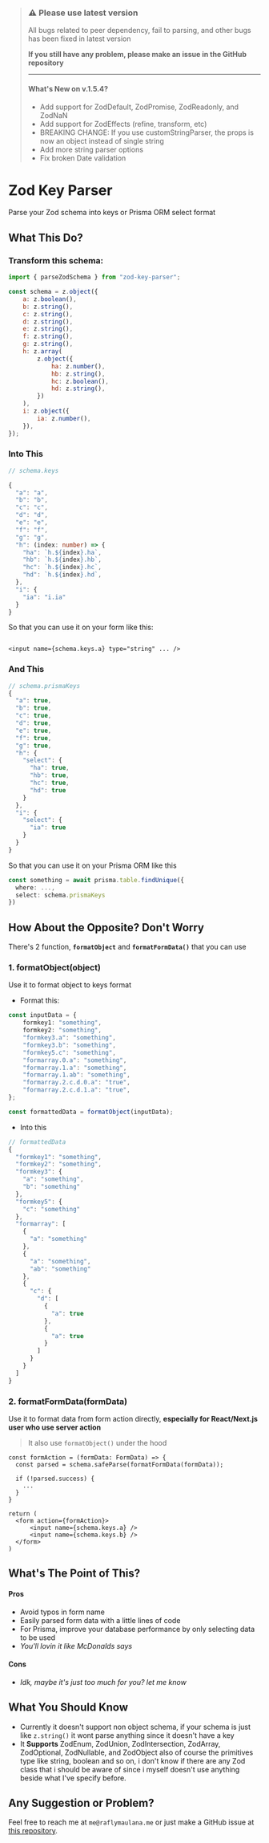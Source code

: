 > ### ⚠ Please use latest version
>
> All bugs related to peer dependency, fail to parsing, and other bugs has been fixed in latest version
>
> **If you still have any problem, please make an issue in the GitHub repository**
>
> ---
>
> #### What's New on v.1.5.4?
>
> -   Add support for ZodDefault, ZodPromise, ZodReadonly, and ZodNaN
> -   Add support for ZodEffects (refine, transform, etc)
> -   BREAKING CHANGE: If you use customStringParser, the props is now an object instead of single string
> -   Add more string parser options
> -   Fix broken Date validation

# Zod Key Parser

Parse your Zod schema into keys or Prisma ORM select format

## What This Do?

### Transform this schema:

```js
import { parseZodSchema } from "zod-key-parser";

const schema = z.object({
    a: z.boolean(),
    b: z.string(),
    c: z.string(),
    d: z.string(),
    e: z.string(),
    f: z.string(),
    g: z.string(),
    h: z.array(
        z.object({
            ha: z.number(),
            hb: z.string(),
            hc: z.boolean(),
            hd: z.string(),
        })
    ),
    i: z.object({
        ia: z.number(),
    }),
});
```

### Into This

```ts
// schema.keys

{
  "a": "a",
  "b": "b",
  "c": "c",
  "d": "d",
  "e": "e",
  "f": "f",
  "g": "g",
  "h": (index: number) => {
  	"ha": `h.${index}.ha`,
  	"hb": `h.${index}.hb`,
  	"hc": `h.${index}.hc`,
  	"hd": `h.${index}.hd`,
  },
  "i": {
    "ia": "i.ia"
  }
}
```

So that you can use it on your form like this:

```tsx

<input name={schema.keys.a} type="string" ... />

```

### And This

```ts
// schema.prismaKeys
{
  "a": true,
  "b": true,
  "c": true,
  "d": true,
  "e": true,
  "f": true,
  "g": true,
  "h": {
    "select": {
      "ha": true,
      "hb": true,
      "hc": true,
      "hd": true
    }
  },
  "i": {
    "select": {
      "ia": true
    }
  }
}
```

So that you can use it on your Prisma ORM like this

```ts
const something = await prisma.table.findUnique({
  where: ...,
  select: schema.prismaKeys
})
```

## How About the Opposite? Don't Worry

There's 2 function, **`formatObject`** and **`formatFormData()`** that you can use

### 1. formatObject(object)

Use it to format object to keys format

-   Format this:

```ts
const inputData = {
    formkey1: "something",
    formkey2: "something",
    "formkey3.a": "something",
    "formkey3.b": "something",
    "formkey5.c": "something",
    "formarray.0.a": "something",
    "formarray.1.a": "something",
    "formarray.1.ab": "something",
    "formarray.2.c.d.0.a": "true",
    "formarray.2.c.d.1.a": "true",
};

const formattedData = formatObject(inputData);
```

-   Into this

```ts
// formattedData
{
  "formkey1": "something",
  "formkey2": "something",
  "formkey3": {
    "a": "something",
    "b": "something"
  },
  "formkey5": {
    "c": "something"
  },
  "formarray": [
    {
      "a": "something"
    },
    {
      "a": "something",
      "ab": "something"
    },
    {
      "c": {
        "d": [
          {
            "a": true
          },
          {
            "a": true
          }
        ]
      }
    }
  ]
}
```

### 2. formatFormData(formData)

Use it to format data from form action directly, **especially for React/Next.js user who use server action**

> It also use `formatObject()` under the hood

```tsx
const formAction = (formData: FormData) => {
  const parsed = schema.safeParse(formatFormData(formData));

  if (!parsed.success) {
    ...
  }
}

return (
  <form action={formAction}>
      <input name={schema.keys.a} />
      <input name={schema.keys.b} />
  </form>
)
```

## What's The Point of This?

#### Pros

-   Avoid typos in form name
-   Easily parsed form data with a little lines of code
-   For Prisma, improve your database performance by only selecting data to be used
-   _You'll lovin it like McDonalds says_

#### Cons

-   _Idk, maybe it's just too much for you? let me know_

## What You Should Know

-   Currently it doesn't support non object schema, if your schema is just like `z.string()` it wont parse anything since it doesn't have a key
-   It **Supports** ZodEnum, ZodUnion, ZodIntersection, ZodArray, ZodOptional, ZodNullable, and ZodObject also of course the primitives type like string, boolean and so on, i don't know if there are any Zod class that i should be aware of since i myself doesn't use anything beside what I've specify before.

## Any Suggestion or Problem?

Feel free to reach me at `me@raflymaulana.me` or just make a GitHub issue at [this repository](https://github.com/raflymln/zod-key-parser).
